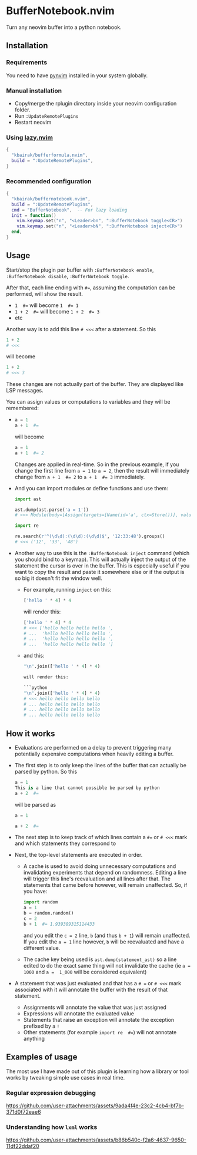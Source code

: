 # BufferNotebook.nvim

Turn any neovim buffer into a python notebook.

## Installation

### Requirements

You need to have [pynvim](https://pynvim.readthedocs.io) installed in your
system globally.

### Manual installation

- Copy/merge the rplugin directory inside your neovim configuration folder.
- Run `:UpdateRemotePlugins`
- Restart neovim

### Using [lazy.nvim](https://lazy.folke.io)

```lua
{
  "kbairak/bufferformula.nvim",
  build = ":UpdateRemotePlugins",
}
```

### Recommended configuration

```lua
{
  "kbairak/buffernotebook.nvim",
  build = ":UpdateRemotePlugins",
  cmd = "BufferNotebook",  -- For lazy loading
  init = function()
    vim.keymap.set("n", "<Leader>bn", ":BufferNotebook toggle<CR>")
    vim.keymap.set("n", "<Leader>bN", ":BufferNotebook inject<CR>")
  end,
}
```

## Usage

Start/stop the plugin per buffer with `:BufferNotebook enable`,
`:BufferNotebook disable`, `:BufferNotebook toggle`.

After that, each line ending with `#=`, assuming the computation can be
performed, will show the result.

- `1  #=` will become `1  #= 1`
- `1 + 2  #=` will become `1 + 2  #= 3`
- etc

Another way is to add this line `# <<<` after a statement. So this

```python
1 + 2
# <<<
```

will become

```python
1 + 2
# <<< 3
```

These changes are not actually part of the buffer. They are displayed like LSP
messages.

You can assign values or computations to variables and they will be remembered:

- ```python
  a = 1
  a + 1  #=
  ```

  will become

  ```python
  a = 1
  a + 1  #= 2
  ```

  Changes are applied in real-time. So in the previous example, if you change
  the first line from `a = 1` to `a = 2`, then the result will immediately
  change from `a + 1  #= 2` to `a + 1  #= 3` immediately.

- And you can import modules or define functions and use them:
  
  ```python
  import ast
  
  ast.dump(ast.parse('a = 1'))
  # <<< Module(body=[Assign(targets=[Name(id='a', ctx=Store())], value=Constant(value=1))])
  ```

  ```python
  import re

  re.search(r'^(\d\d):(\d\d):(\d\d)$', '12:33:48').groups()
  # <<< ('12', '33', '48')
  ```

- Another way to use this is the `:BufferNotebook inject` command (which you
  should bind to a keymap). This will actually inject the output of the
  statement the cursor is over in the buffer. This is especially useful if you
  want to copy the result and paste it somewhere else or if the output is so
  big it doesn't fit the window well.

  - For example, running `inject` on this:

    ```python
    ['hello ' * 4] * 4
    ```

    will render this:

    ```python
    ['hello ' * 4] * 4
    # <<< ['hello hello hello hello ',
    # ...  'hello hello hello hello ',
    # ...  'hello hello hello hello ',
    # ...  'hello hello hello hello ']
    ```

  - and this:

    ```python
    "\n".join(['hello ' * 4] * 4)

    will render this:

    ```python
    "\n".join(['hello ' * 4] * 4)
    # <<< hello hello hello hello 
    # ... hello hello hello hello 
    # ... hello hello hello hello 
    # ... hello hello hello hello 
    ```

## How it works

- Evaluations are performed on a delay to prevent triggering many potentially
  expensive computations when heavily editing a buffer.

- The first step is to only keep the lines of the buffer that can actually be
  parsed by python. So this

  ```python
  a = 1 
  This is a line that cannot possible be parsed by python
  a + 2  #=
  ```

  will be parsed as

  ```python
  a = 1 
  
  a + 2  #=
  ```

- The next step is to keep track of which lines contain a `#=` or `# <<<` mark
  and which statements they correspond to

- Next, the top-level statements are executed in order.

  - A cache is used to avoid doing unnecessary computations and invalidating
    experiments that depend on randomness. Editing a line will trigger this
    line's reevaluation and all lines after that. The statements that came
    before however, will remain unaffected. So, if you have:

    ```python
    import random
    a = 1
    b = random.random()
    c = 2
    b + 1  #= 1.939389315114433
    ```

    and you edit the `c = 2` line, `b` (and thus `b + 1`) will remain
    unaffected. If you edit the `a = 1` line however, `b` will be reevaluated
    and have a different value.

  - The cache key being used is `ast.dump(statement_ast)` so a line edited to do
    the exact same thing will not invalidate the cache (ie `a = 1000` and
    `a =  1_000` will be considered equivalent)

- A statement that was just evaluated and that has a `# =` or `# <<<` mark
  associated with it will annotate the buffer with the result of that statement.

  - Assignments will annotate the value that was just assigned
  - Expressions will annotate the evaluated value
  - Statements that raise an exception will annotate the exception prefixed by a
    `!`
  - Other statements (for example `import re  #=`) will not annotate anything

## Examples of usage

The most use I have made out of this plugin is learning how a library or tool
works by tweaking simple use cases in real time.

### Regular expression debugging

<https://github.com/user-attachments/assets/9ada4f4e-23c2-4cb4-bf7b-371d0f72eae6>

### Understanding how `lxml` works

<https://github.com/user-attachments/assets/b86b540c-f2a6-4637-9650-11df22ddaf20>

